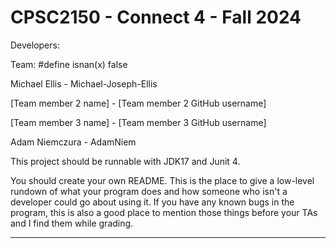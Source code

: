 # CPSC2150 - Connect 4 - Fall 2024

Developers:

Team: #define isnan(x) false

Michael Ellis - Michael-Joseph-Ellis

[Team member 2 name] - [Team member 2 GitHub username]

[Team member 3 name] - [Team member 3 GitHub username]

Adam Niemczura - AdamNiem


This project should be runnable with JDK17 and Junit 4.

You should create your own README. This is the place to give a low-level rundown of what your program does and how someone who isn't a developer could go about using it. If you have any known bugs in the program, this is also a good place to mention those things before your TAs and I find them while grading.

--------------------------------------------------------
